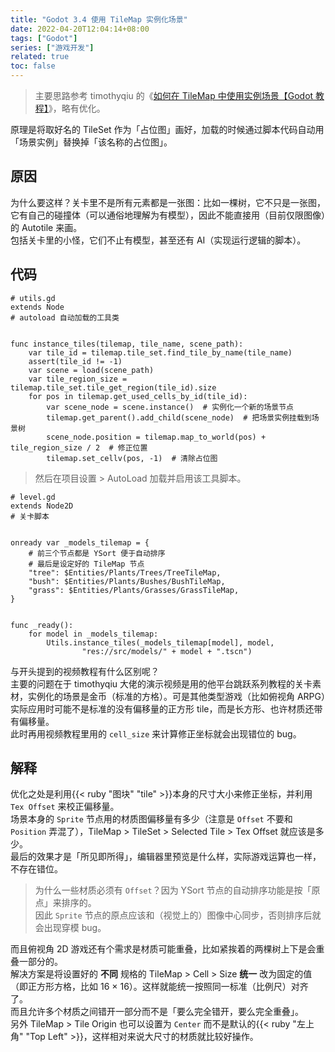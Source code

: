 ```yaml
---
title: "Godot 3.4 使用 TileMap 实例化场景"
date: 2022-04-20T12:04:14+08:00
tags: ["Godot"]
series: ["游戏开发"]
related: true
toc: false
---
```


> 主要思路参考 timothyqiu 的《[如何在 TileMap 中使用实例场景【Godot 教程】](https://www.bilibili.com/video/BV1kf4y1b7L2)》，略有优化。

原理是将取好名的 TileSet 作为「占位图」画好，加载的时候通过脚本代码自动用「场景实例」替换掉「该名称的占位图」。

## 原因

为什么要这样？关卡里不是所有元素都是一张图：比如一棵树，它不只是一张图，它有自己的碰撞体（可以通俗地理解为有模型），因此不能直接用（目前仅限图像）的 Autotile 来画。\
包括关卡里的小怪，它们不止有模型，甚至还有 AI（实现运行逻辑的脚本）。

## 代码

```GDScript
# utils.gd
extends Node
# autoload 自动加载的工具类


func instance_tiles(tilemap, tile_name, scene_path):
	var tile_id = tilemap.tile_set.find_tile_by_name(tile_name)
	assert(tile_id != -1)
	var scene = load(scene_path)
	var tile_region_size = tilemap.tile_set.tile_get_region(tile_id).size
	for pos in tilemap.get_used_cells_by_id(tile_id):
		var scene_node = scene.instance()  # 实例化一个新的场景节点
		tilemap.get_parent().add_child(scene_node)  # 把场景实例挂载到场景树
		scene_node.position = tilemap.map_to_world(pos) + tile_region_size / 2  # 修正位置
		tilemap.set_cellv(pos, -1)  # 清除占位图
```

> 然后在项目设置 > AutoLoad 加载并启用该工具脚本。

```GDScript
# level.gd
extends Node2D
# 关卡脚本


onready var _models_tilemap = {
	# 前三个节点都是 YSort 便于自动排序
	# 最后是设定好的 TileMap 节点
	"tree": $Entities/Plants/Trees/TreeTileMap,
	"bush": $Entities/Plants/Bushes/BushTileMap,
	"grass": $Entities/Plants/Grasses/GrassTileMap,
}


func _ready():
	for model in _models_tilemap:
		Utils.instance_tiles(_models_tilemap[model], model,
				"res://src/models/" + model + ".tscn")
```

与开头提到的视频教程有什么区别呢？\
主要的问题在于 timothyqiu 大佬的演示视频是用的他平台跳跃系列教程的关卡素材，实例化的场景是金币（标准的方格）。可是其他类型游戏（比如俯视角 ARPG）实际应用时可能不是标准的没有偏移量的正方形 tile，而是长方形、也许材质还带有偏移量。\
此时再用视频教程里用的 `cell_size` 来计算修正坐标就会出现错位的 bug。

## 解释

优化之处是利用{{< ruby "图块" "tile" >}}本身的尺寸大小来修正坐标，并利用 `Tex Offset` 来校正偏移量。\
场景本身的 `Sprite` 节点用的材质图偏移量有多少（注意是 `Offset` 不要和 `Position` 弄混了），TileMap > TileSet > Selected Tile > Tex Offset 就应该是多少。\
最后的效果才是「所见即所得」，编辑器里预览是什么样，实际游戏运算也一样，不存在错位。

> 为什么一些材质必须有 `Offset`？因为 YSort 节点的自动排序功能是按「原点」来排序的。\
> 因此 `Sprite` 节点的原点应该和（视觉上的）图像中心同步，否则排序后就会出现穿模 bug。

而且俯视角 2D 游戏还有个需求是材质可能重叠，比如紧挨着的两棵树上下是会重叠一部分的。\
解决方案是将设置好的 **不同** 规格的 TileMap > Cell > Size **统一** 改为固定的值（即正方形方格，比如 16 × 16）。这样就能统一按照同一标准（比例尺）对齐了。\
而且允许多个材质之间错开一部分而不是「要么完全错开，要么完全重叠」。\
另外 TileMap > Tile Origin 也可以设置为 `Center` 而不是默认的{{< ruby "左上角" "Top Left" >}}，这样相对来说大尺寸的材质就比较好操作。
